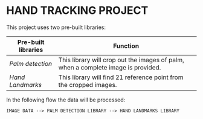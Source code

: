 # HAND TRACKING PROJECT

This project uses two pre-built libraries:

| Pre-built libraries | Function |
|---------------------|----------|
| *Palm detection* | This library will crop out the images of palm, when a complete image is provided. |
| *Hand Landmarks* | This library will find 21 reference point from the cropped images. |

In the following flow the data will be processed:

``IMAGE DATA --> PALM DETECTION LIBRARY --> HAND LANDMARKS LIBRARY``